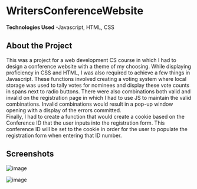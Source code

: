 # WritersConferenceWebsite

**Technologies Used**
-Javascript, HTML, CSS

## About the Project
This was a project for a web development CS course in which I had to design a conference website with a theme of my choosing.  While displaying proficiency in
CSS and HTML, I was also required to achieve a few things in Javascript.  These functions involved creating a voting system where local storage was used to tally
votes for nominees and display these vote counts in spans next to radio buttons.  There were also combinations both valid and invalid on the registration page in
which I had to use JS to maintain the valid combinations.  Invalid combinations would result in a pop-up window opening with a display of the errors committed.  
Finally, I had to create a function that would create a cookie based on the Conference ID that the user inputs into the registration form.  This conference ID 
will be set to the cookie in order for the user to populate the registration form when entering that ID number.

## Screenshots
![image](https://user-images.githubusercontent.com/35150986/113470298-cb3c1780-9411-11eb-852a-d5bffb169569.png)

![image](https://user-images.githubusercontent.com/35150986/113470312-e4dd5f00-9411-11eb-99c6-56591223a8b3.png)

